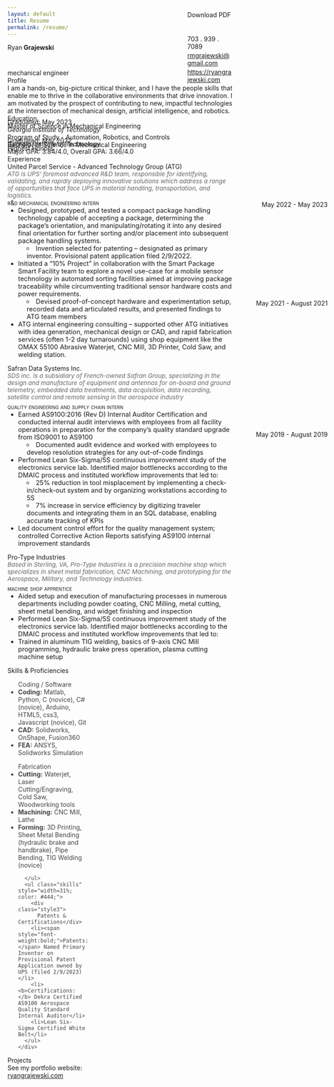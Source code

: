 ```yaml
---
layout: default
title: Resume
permalink: /resume/
---
```

<head>
  <meta charset="UTF-8">
  <title>Ryan Grajewski - Resume</title>
  <link rel="stylesheet" href="style.css">
  <link href="https://fonts.googleapis.com/css?family=Merriweather:300,400,700|Source+Sans+Pro:400,400i" rel="stylesheet">
</head>


<div class="section row">
<div class="col"><div class="style1">Ryan<span style="font-weight:700"> Grajewski</span></div></div>
  <div class="contact-info col" style="break-after: always; margin-left: 80%; margin-top: -90px; margin-bottom:0px;">
    <div class="downloadButton" style="margin-bottom: 3px;" id="pdf" href="#" style="margin-right: 0px;">Download PDF</div><br><br>
    <div style="margin-bottom: 3px;">703 . 939 . 7089</div>
    <div style="margin-bottom: 3px;"><a href="rmgrajewski@gmail.com" style="color:">rmgrajewski@gmail.com</a></div>
    <div style="margin-bottom: 3px;"><a href="http://ryangrajewski.com">https://ryangrajewski.com</a></div>
  </div>
  <div class="section-text col" style="margin-top: -35px; margin-bottom: 0px;">
    <div class="style4">
      mechanical engineer
    </div>
  </div>
</div>

<div class="section row">
<div class="col"><div class="style2">Profile</div></div>
  <div class="section-text col-right row" style="text-align: justify;"> I am a hands-on, big-picture critical thinker, and I have the people skills that enable me to thrive in the collaborative environments that drive innovation. I am motivated by the prospect of contributing to new, impactful technologies at the intersection of mechanical design, artificial intelligence, and robotics.
  </div>
</div>
<div class="section row">
<div class="col"><div class="style2">Education</div></div>
  <div class="section-text col-right">
    <div class="row">
      <div class="style5"><span class="emph">Master of Science</span> in Mechanical Engineering</div>
      <div class="col-right light" style="margin-top: -26px;">Graduated: May 2023</div>
    </div>
    <div style="font-style: oblique;">Georgia Institute of Technology</div>
    <div class="row">
      <div class="col light">Program of Study - Automation, Robotics, and Controls</div>
    </div>
  </div>
  <div class="section-text col-right">
    <div class="row">
      <div class="style5"><span class="emph">Bachelor of Science</span> in Mechanical Engineering</div>
      <div class="col-right light" style="margin-top: -26px;">Graduated: May 2022<br>Highest Honors</div>
    </div>
    <div style="font-style: oblique; margin-top:-27px">Georgia Institute of Technology</div>
    <div class="row">
      <div class="col light">Major GPA: 3.84/4.0, Overall GPA: 3.66/4.0</div>
    </div>
  </div>
</div>

<div class="section row">
  <div class="section row">
  <div class="col"><div class="style2">Experience</div></div>
    <div class="section-text col-right">
      <div class="row">
        <div class="col">
          <div class="style6">United Parcel Service - Advanced Technology Group (ATG)</div><span style="font-style:oblique; color:#666666; font-size:13.5px; text-align:justify; ;margin-right:0;">ATG is UPS’ foremost advanced R&D team, responsible for identifying, validating, and rapidly deploying innovative solutions which address a range of opportunities that face UPS in material handling, transportation, and logistics. </span>
          <div class="col-right light" style="float: right; position:absolute; top:36em; right:1.5%;">May 2022 - May 2023</div>
        </div>
      </div>
      <div class="row subsection">
        <div class="emph col" style="flmargin-top:1%; font-variant: small-caps;">r&d mechanical engineering intern</div>
      </div>
      <ul class="desc" style="margin-top:0">
        <li style="font-size:14.5px; list-style-position:outside; list-style-type:disc;">Designed, prototyped, and tested a compact package handling technology capable of accepting a package, determining the package’s orientation, and manipulating/rotating it into any desired final orientation for further sorting and/or placement into subsequent package handling systems.</li>
        <li style="font-size:14.5px; list-style-position:inside; list-style-type:circle; margin-left: 4%;">Invention selected for patenting – designated as primary inventor. Provisional patent application filed 2/9/2022.</li>
        <li style="font-size:14.5px; list-style-position:outside; list-style-type:disc;">Initiated a “10% Project” in collaboration with the Smart Package Smart Facility team to explore a novel use-case for a mobile sensor technology in automated sorting facilities aimed at improving package traceability while circumventing traditional sensor hardware costs and power requirements.</li>
        <li style="font-size:14.5px; list-style-position:inside; list-style-type:circle; margin-left:4%;">Devised proof-of-concept hardware and experimentation setup, recorded data and articulated results, and presented findings to ATG team members</li>
        <li style="font-size:14.5px; list-style-position:outside; list-style-type:disc;">ATG internal engineering consulting – supported other ATG initiatives with idea generation, mechanical design or CAD, and rapid fabrication services (often 1-2 day turnarounds) using shop equipment like the OMAX 55100 Abrasive Waterjet, CNC Mill, 3D Printer, Cold Saw, and welding station.</li>
      </ul>
    </div>
    <div class="section-text col-right">
      <div class="row">
        <div class="col">
          <div class="style6">Safran Data Systems Inc.</div><span style="font-style:oblique; color:#666666; font-size:13.5px; text-align:justify; ;margin-right:0;">SDS inc. is a subsidiary of French-owned Safran Group, specializing in the design and manufacture of equipment and antennas for on-board and ground telemetry, embedded data treatments, data acquisition, data recording, satellite control and remote sensing in the aerospace industry</span>
          <div class="col-right light" style="position:absolute; top:51.8em; right:1.5%;">May 2021 - August 2021</div>
        </div>
      </div>
      <div class="row subsection">
        <div class="emph col" style="margin-top:1%; font-variant: small-caps;">quality engineering and supply chain intern</div>
      </div>
      <ul class="desc" style="margin-top:0">
        <li style="font-size:14.5px; list-style-position:outside; list-style-type:disc;">Earned AS9100:2016 (Rev D) Internal Auditor Certification and conducted internal audit interviews with employees from all facility operations in preparation for the company’s quality standard upgrade from ISO9001 to AS9100</li>
        <li style="font-size:14.5px; list-style-position:inside; list-style-type:circle; margin-left:4%;">Documented audit evidence and worked with employees to develop resolution strategies for any out-of-code findings</li>
        <li style="font-size:14.5px; list-style-position:outside; list-style-type:disc;">Performed Lean Six-Sigma/5S continuous improvement study of the electronics service lab. Identified major bottlenecks according to the DMAIC process and instituted workflow improvements that led to:</li>
        <li style="font-size:14.5px; list-style-position:inside; list-style-type:circle; margin-left:4%;">25% reduction in tool misplacement by implementing a check-in/check-out system and by organizing workstations according to 5S</li>
        <li style="font-size:14.5px; list-style-position:inside; list-style-type:circle; margin-left:4%;">7% increase in service efficiency by digitizing traveler documents and integrating them in an SQL database, enabling accurate tracking of KPIs</li>
        <li style="font-size:14.5px; list-style-position:outside; list-style-type:disc;">Led document control effort for the quality management system; controlled Corrective Action Reports satisfying AS9100 internal improvement standards</li>
      </ul>
    </div>
    <div class="section-text col-right">
      <div class="row">
        <div class="col">
          <div class="style6">Pro-Type Industries</div><span style="font-style:oblique; color:#666666; font-size:13.5px; text-align:justify; ;margin-right:0;">Based in Sterling, VA, Pro-Type Industries is a precision machine shop which specializes in sheet metal fabrication, CNC Machining, and prototyping for the Aerospace, Military, and Technology industries.</span>
          <div class="col-right light" style="position:absolute; top:72.8em; right:1.5%;">May 2019 - August 2019</div>
        </div>
      </div>
      <div class="row subsection">
        <div class="emph col" style="margin-top:1%; font-variant: small-caps;">machine shop apprentice</div>
      </div>
      <ul class="desc" style="margin-top:0">
        <li style="font-size:14.5px; list-style-position:outside; list-style-type:disc;">Aided setup and execution of manufacturing processes in numerous departments including powder coating, CNC Milling, metal cutting, sheet metal bending, and widget finishing and inspection</li>
        <li style="font-size:14.5px; list-style-position:outside; list-style-type:disc;">Performed Lean Six-Sigma/5S continuous improvement study of the electronics service lab. Identified major bottlenecks according to the DMAIC process and instituted workflow improvements that led to:</li>
        <li style="font-size:14.5px; list-style-position:outside; list-style-type:disc;">Trained in aluminum TIG welding, basics of 9-axis CNC Mill programming, hydraulic brake press operation, plasma cutting machine setup</li>
      </ul>
    </div>
  </div>
  <div class="section row">
  <div class="col" style="text-align: left;"><div class="style2">Skills & Proficiencies</div></div>
    <div class="section-text col-right row">
      <ul class="skills" style="width:31%; color: #444;">
        <div class="style3">
          Coding / Software</div>
        <li><b>Coding:</b> Matlab, Python, C (novice), C# (novice), Arduino, HTML5, css3, Javascript (novice), Git</li>
        <li><b>CAD:</b> Solidworks, OnShape, Fusion360</li>
        <li><b>FEA:</b> ANSYS, Solidworks Simulation</li>
      </ul>
      <ul class="skills" style="width:31%; color: #444;">
        <div class="style3">
          Fabrication
        </div>
        <li><b>Cutting:</b> Waterjet, Laser Cutting/Engraving, Cold Saw, Woodworking tools</li>
        <li><b>Machining:</b> CNC Mill, Lathe</li>
        <li><b>Forming:</b> 3D Printing, Sheet Metal Bending (hydraulic brake and handbrake), Pipe Bending, TIG Welding (novice)</li>

      </ul>
      <ul class="skills" style="width=31%; color: #444;">
        <div class="style3">
          Patents & Certifications</div>
        <li><span style="font-weight:bold;">Patents:</span> Named Primary Inventor on Provisional Patent Application owned by UPS (filed 2/9/2023)</li>
        <li><b>Certifications:</b> Dekra Certified AS9100 Aerospace Quality Standard Internal Auditor</li>
        <li>Lean Six-Sigma Certified White Belt</li>
      </ul>
    </div>
  </div>
  <div class="section row">
  <div class="col"><div class="style2">Projects</div></div>
    <div class="section-text col-right">
      <div class="style5">See my portfolio website: <div class="downloadButton" href="https://ryangrajewski.com" style="text-decoration: underline;">ryangrajewski.com</div></div>
    </div>
  </div>




</div>





